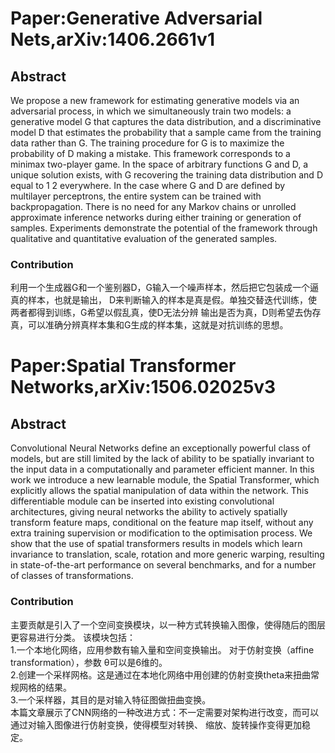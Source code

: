 # Paper:Generative Adversarial Nets,arXiv:1406.2661v1

## Abstract

We propose a new framework for estimating generative models via an adversarial
process, in which we simultaneously train two models: a generative model G
that captures the data distribution, and a discriminative model D that estimates
the probability that a sample came from the training data rather than G. The training
procedure for G is to maximize the probability of D making a mistake. This
framework corresponds to a minimax two-player game. In the space of arbitrary
functions G and D, a unique solution exists, with G recovering the training data
distribution and D equal to 1
2
everywhere. In the case where G and D are defined
by multilayer perceptrons, the entire system can be trained with backpropagation.
There is no need for any Markov chains or unrolled approximate inference networks
during either training or generation of samples. Experiments demonstrate
the potential of the framework through qualitative and quantitative evaluation of
the generated samples.

### Contribution

利用一个生成器G和一个鉴别器D，G输入一个噪声样本，然后把它包装成一个逼真的样本，也就是输出，
D来判断输入的样本是真是假。单独交替迭代训练，使两者都得到训练，G希望以假乱真，使D无法分辨
输出是否为真，D则希望去伪存真，可以准确分辨真样本集和G生成的样本集，这就是对抗训练的思想。


# Paper:Spatial Transformer Networks,arXiv:1506.02025v3

## Abstract

Convolutional Neural Networks define an exceptionally powerful class of models,
but are still limited by the lack of ability to be spatially invariant to the input data
in a computationally and parameter efficient manner. In this work we introduce a
new learnable module, the Spatial Transformer, which explicitly allows the spatial
manipulation of data within the network. This differentiable module can be
inserted into existing convolutional architectures, giving neural networks the ability
to actively spatially transform feature maps, conditional on the feature map
itself, without any extra training supervision or modification to the optimisation
process. We show that the use of spatial transformers results in models which
learn invariance to translation, scale, rotation and more generic warping, resulting
in state-of-the-art performance on several benchmarks, and for a number of
classes of transformations.

### Contribution

主要贡献是引入了一个空间变换模块，以一种方式转换输入图像，使得随后的图层更容易进行分类。
该模块包括：\
1.一个本地化网络，应用参数有输入量和空间变换输出。 对于仿射变换（affine transformation），参数 θ可以是6维的。\
2.创建一个采样网格。这是通过在本地化网络中用创建的仿射变换theta来扭曲常规网格的结果。\
3.一个采样器，其目的是对输入特征图做扭曲变换。\
本篇文章展示了CNN网络的一种改进方式：不一定需要对架构进行改变，而可以通过对输入图像进行仿射变换，使得模型对转换、
缩放、旋转操作变得更加稳定。
